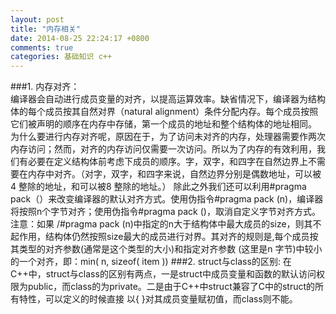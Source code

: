 ```yaml
---
layout: post
title: "内存相关"
date: 2014-08-25 22:24:17 +0800
comments: true
categories: 基础知识 c++
---
```

###1. 内存对齐：  
 编译器会自动进行成员变量的对齐，以提高运算效率。缺省情况下，编译器为结构体的每个成员按其自然对界（natural alignment）条件分配内存。每个成员按照它们被声明的顺序在内存中存储，第一个成员的地址和整个结构体的地址相同。  
 为什么要进行内存对齐呢，原因在于，为了访问未对齐的内存，处理器需要作两次内存访问；然而，对齐的内存访问仅需要一次访问。所以为了内存的有效利用，我们有必要在定义结构体前考虑下成员的顺序。字，双字，和四字在自然边界上不需要在内存中对齐。（对字，双字，和四字来说，自然边界分别是偶数地址，可以被4 整除的地址，和可以被8 整除的地址。）
 除此之外我们还可以利用#pragma pack（）来改变编译器的默认对齐方式。使用伪指令#pragma pack (n)，编译器将按照n个字节对齐；使用伪指令#pragma pack ()，取消自定义字节对齐方式。注意：如果
/#pragma pack (n)中指定的n大于结构体中最大成员的size，则其不起作用，结构体仍然按照size最大的成员进行对界。其对齐的规则是,每个成员按其类型的对齐参数(通常是这个类型的大小)和指定对齐参数
(这里是n 字节)中较小的一个对齐，即：min( n, sizeof( item ))
###2. struct与class的区别:
在C++中，struct与class的区别有两点，一是struct中成员变量和函数的默认访问权限为public，而class的为private。二是由于C++中struct兼容了C中的struct的所有特性，可以定义的时候直接
以{ }对其成员变量赋初值，而class则不能。
